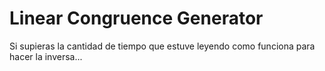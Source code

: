 # Linear Congruence Generator

Si supieras la cantidad de tiempo que estuve leyendo como funciona para hacer la inversa...